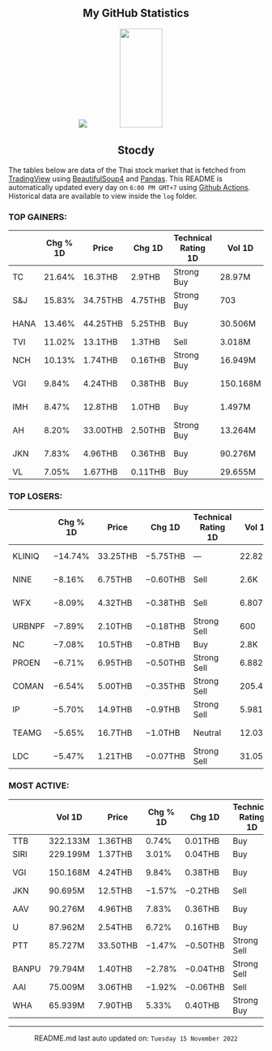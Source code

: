 <div align="center">

## My GitHub Statistics
<img src="https://github-readme-streak-stats.herokuapp.com/?user=nopnopwei&theme=black-ice&hide_border=true&stroke=0000&background=0D1117&ring=FFE573&fire=FF8623&currStreakLabel=FF8623" />
<img width="41%" height="195px" src="https://github-readme-stats.vercel.app/api/top-langs/?username=nopnopwei&layout=compact&hide_border=true&title_color=FEE473&text_color=FFFFFF&bg_color=0d1117" />
    
## Stocdy
<div align="left">

The tables below are data of the Thai stock market that is fetched from [TradingView](https://www.tradingview.com/markets/stocks-thailand/market-movers-all-stocks/) using [BeautifulSoup4](https://www.crummy.com/software/BeautifulSoup/bs4/doc/) and [Pandas](https://pandas.pydata.org). This README is automatically updated every day on `6:00 PM GMT+7` using [Github Actions](https://www.tradingview.com/markets/stocks-thailand/market-movers-all-stocks/). Historical data are available to view inside the `log` folder.
### TOP GAINERS:
|         | Chg % 1D   | Price    | Chg 1D   | Technical Rating 1D   | Vol 1D   | Volume * Price 1D   | Market cap   | P/E(TTM)   | EPS(TTM)   | Sector                | Sector Chg % 1D   |
|---------|------------|----------|----------|-----------------------|----------|---------------------|--------------|------------|------------|-----------------------|-------------------|
| TC      | 21.64%     | 16.3THB  | 2.9THB   | Strong Buy            | 28.97M   | 472.218M            | 4.422BTHB    | 21.48      | 0.62THB    | Consumer Non-Durables | +0.04%            |
| S&amp;J | 15.83%     | 34.75THB | 4.75THB  | Strong Buy            | 703      | 24.429K             | 4.498BTHB    | 10.12      | 2.96THB    | Consumer Non-Durables | +0.04%            |
| HANA    | 13.46%     | 44.25THB | 5.25THB  | Buy                   | 30.506M  | 1.35B               | 31.39BTHB    | 28.09      | 1.39THB    | Electronic Technology | +1.19%            |
| TVI     | 11.02%     | 13.1THB  | 1.3THB   | Sell                  | 3.018M   | 39.53M              | 3.575BTHB    | 15.76      | 0.75THB    | Finance               | +0.32%            |
| NCH     | 10.13%     | 1.74THB  | 0.16THB  | Strong Buy            | 16.949M  | 29.492M             | 1.968BTHB    | 6.17       | 0.26THB    | Finance               | +0.32%            |
| VGI     | 9.84%      | 4.24THB  | 0.38THB  | Buy                   | 150.168M | 636.71M             | 43.211BTHB   | —          | −0.01THB   | Commercial Services   | +1.64%            |
| IMH     | 8.47%      | 12.8THB  | 1.0THB   | Buy                   | 1.497M   | 19.167M             | 2.53BTHB     | 4.82       | 2.45THB    | Health Services       | +1.03%            |
| AH      | 8.20%      | 33.00THB | 2.50THB  | Strong Buy            | 13.264M  | 437.705M            | 10.823BTHB   | 9.21       | 3.31THB    | Consumer Durables     | −0.72%            |
| JKN     | 7.83%      | 4.96THB  | 0.36THB  | Buy                   | 90.276M  | 447.771M            | 2.962BTHB    | 33.58      | 0.18THB    | Consumer Services     | −1.63%            |
| VL      | 7.05%      | 1.67THB  | 0.11THB  | Buy                   | 29.655M  | 49.524M             | 1.589BTHB    | 229.41     | 0.01THB    | Transportation        | +0.65%            |
### TOP LOSERS:
|        | Chg % 1D   | Price    | Chg 1D   | Technical Rating 1D   | Vol 1D   | Volume * Price 1D   | Market cap   | P/E(TTM)   | EPS(TTM)   | Sector                 | Sector Chg % 1D   |
|--------|------------|----------|----------|-----------------------|----------|---------------------|--------------|------------|------------|------------------------|-------------------|
| KLINIQ | −14.74%    | 33.25THB | −5.75THB | —                     | 22.828M  | 759.04M             | 8.58BTHB     | —          | —          | Health Services        | +1.03%            |
| NINE   | −8.16%     | 6.75THB  | −0.60THB | Sell                  | 2.6K     | 17.55K              | 11.683BTHB   | —          | −0.14THB   | Consumer Services      | −1.63%            |
| WFX    | −8.09%     | 4.32THB  | −0.38THB | Sell                  | 6.807M   | 29.406M             | 2.182BTHB    | 6.06       | 0.78THB    | Producer Manufacturing | +0.75%            |
| URBNPF | −7.89%     | 2.10THB  | −0.18THB | Strong Sell           | 600      | 1.26K               | 164.16MTHB   | —          | −0.14THB   | Finance                | +0.32%            |
| NC     | −7.08%     | 10.5THB  | −0.8THB  | Buy                   | 2.8K     | 29.4K               | 168.946MTHB  | —          | −1.09THB   | Retail Trade           | +0.55%            |
| PROEN  | −6.71%     | 6.95THB  | −0.50THB | Strong Sell           | 6.882M   | 47.829M             | 2.354BTHB    | 62.03      | 0.12THB    | Technology Services    | −3.60%            |
| COMAN  | −6.54%     | 5.00THB  | −0.35THB | Strong Sell           | 205.4K   | 1.027M              | 716.9MTHB    | —          | −0.14THB   | Technology Services    | −3.60%            |
| IP     | −5.70%     | 14.9THB  | −0.9THB  | Strong Sell           | 5.981M   | 89.116M             | 4.709BTHB    | 38.35      | 0.41THB    | Health Technology      | −0.17%            |
| TEAMG  | −5.65%     | 16.7THB  | −1.0THB  | Neutral               | 12.039M  | 201.05M             | 12.036BTHB   | 125.89     | 0.14THB    | Commercial Services    | +1.64%            |
| LDC    | −5.47%     | 1.21THB  | −0.07THB | Strong Sell           | 31.054M  | 37.575M             | 768MTHB      | 32.82      | 0.04THB    | Health Services        | +1.03%            |
### MOST ACTIVE:
|       | Vol 1D   | Price    | Chg % 1D   | Chg 1D   | Technical Rating 1D   | Volume * Price 1D   | Market cap   | P/E(TTM)   | EPS(TTM)   | Sector                | Sector Chg % 1D   |
|-------|----------|----------|------------|----------|-----------------------|---------------------|--------------|------------|------------|-----------------------|-------------------|
| TTB   | 322.133M | 1.36THB  | 0.74%      | 0.01THB  | Buy                   | 438.101M            | 130.441BTHB  | 9.99       | 0.14THB    | Finance               | +0.32%            |
| SIRI  | 229.199M | 1.37THB  | 3.01%      | 0.04THB  | Buy                   | 314.002M            | 19.798BTHB   | 10.83      | 0.13THB    | Finance               | +0.32%            |
| VGI   | 150.168M | 4.24THB  | 9.84%      | 0.38THB  | Buy                   | 636.71M             | 43.211BTHB   | —          | −0.01THB   | Commercial Services   | +1.64%            |
| JKN   | 90.695M  | 12.5THB  | −1.57%     | −0.2THB  | Sell                  | 1.134B              | 85.93BTHB    | 2.41       | 6.54THB    | Energy Minerals       | −1.39%            |
| AAV   | 90.276M  | 4.96THB  | 7.83%      | 0.36THB  | Buy                   | 447.771M            | 2.962BTHB    | 33.58      | 0.18THB    | Consumer Services     | −1.63%            |
| U     | 87.962M  | 2.54THB  | 6.72%      | 0.16THB  | Buy                   | 223.424M            | 20.451BTHB   | —          | −0.05THB   | Communications        | −0.31%            |
| PTT   | 85.727M  | 33.50THB | −1.47%     | −0.50THB | Strong Sell           | 2.872B              | 971.142BTHB  | 9.61       | 3.54THB    | Energy Minerals       | −1.39%            |
| BANPU | 79.794M  | 1.40THB  | −2.78%     | −0.04THB | Strong Sell           | 111.712M            | 8.084BTHB    | —          | −3.36THB   | Consumer Services     | −1.63%            |
| AAI   | 75.009M  | 3.06THB  | −1.92%     | −0.06THB | Sell                  | 229.527M            | 36.17BTHB    | —          | −1.16THB   | Transportation        | +0.65%            |
| WHA   | 65.939M  | 7.90THB  | 5.33%      | 0.40THB  | Strong Buy            | 520.915M            | —            | —          | —          | Consumer Non-Durables | +0.04%            |
<hr>
<div align="center">

README.md last auto updated on: `Tuesday 15 November 2022`
<br>
</div>
    